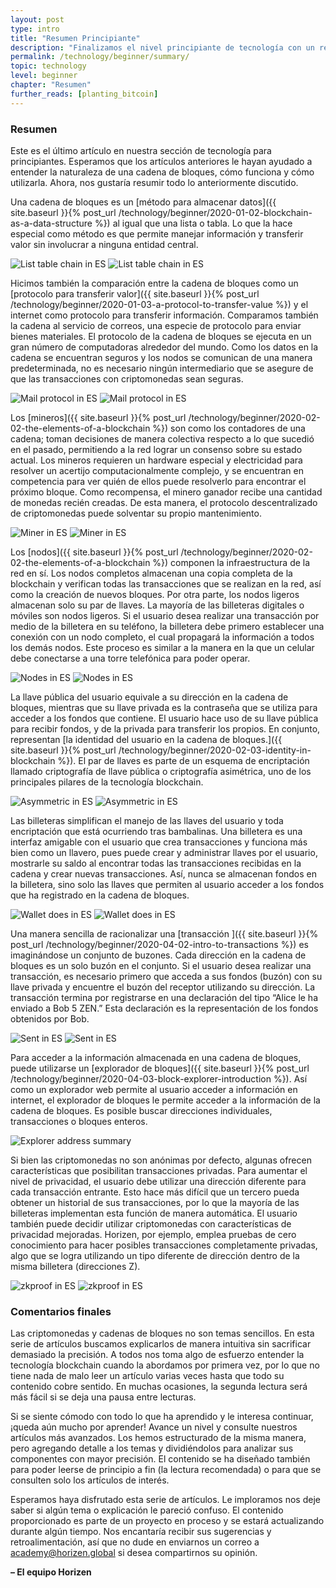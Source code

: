```yaml
---
layout: post
type: intro
title: "Resumen Principiante"
description: "Finalizamos el nivel principiante de tecnología con un repaso de todo lo aprendido."
permalink: /technology/beginner/summary/
topic: technology
level: beginner
chapter: "Resumen"
further_reads: [planting_bitcoin]
---
```


### Resumen

Este es el último artículo en nuestra sección de tecnología para principiantes. Esperamos que los artículos anteriores le hayan ayudado a entender la naturaleza de una cadena de bloques, cómo funciona y cómo utilizarla. Ahora, nos gustaría resumir todo lo anteriormente discutido.

Una cadena de bloques es un [método para almacenar datos]({{ site.baseurl }}{% post_url /technology/beginner/2020-01-02-blockchain-as-a-data-structure %}) al igual que una lista o tabla. Lo que la hace especial como método es que permite manejar información y transferir valor sin involucrar a ninguna entidad central.

![List table chain in ES](/assets/post_files/technology/beginner/blockchain-as-a-data-structure/ES_list_table_chain_D.jpg)
![List table chain in ES](/assets/post_files/technology/beginner/blockchain-as-a-data-structure/ES_list_table_chain_M.jpg)

Hicimos también la comparación entre la cadena de bloques como un [protocolo para transferir valor]({{ site.baseurl }}{% post_url /technology/beginner/2020-01-03-a-protocol-to-transfer-value %}) y el internet como protocolo para transferir información. Comparamos también la cadena al servicio de correos, una especie de protocolo para enviar bienes materiales. El protocolo de la cadena de bloques se ejecuta en un gran número de computadoras alrededor del mundo. Como los datos en la cadena se encuentran seguros y los nodos se comunican de una manera predeterminada, no es necesario ningún intermediario que se asegure de que las transacciones con criptomonedas sean seguras.

![Mail protocol in ES](/assets/post_files/technology/beginner/a-protocol-to-transfer-value/ES_mail_protocol_D.jpg)
![Mail protocol in ES](/assets/post_files/technology/beginner/a-protocol-to-transfer-value/ES_mail_protocol_M.jpg)

Los [mineros]({{ site.baseurl }}{% post_url /technology/beginner/2020-02-02-the-elements-of-a-blockchain %}) son como los contadores de una cadena; toman decisiones de manera colectiva respecto a lo que sucedió en el pasado, permitiendo a la red lograr un consenso sobre su estado actual. Los mineros requieren un hardware especial y electricidad para resolver un acertijo computacionalmente complejo, y se encuentran en competencia para ver quién de ellos puede resolverlo para encontrar el próximo bloque. Como recompensa, el minero ganador recibe una cantidad de monedas recién creadas. De esta manera, el protocolo descentralizado de criptomonedas puede solventar su propio mantenimiento.

![Miner in ES](/assets/post_files/technology/beginner/the-elements-of-a-blockchain/ES_miner_D.jpg)
![Miner in ES](/assets/post_files/technology/beginner/the-elements-of-a-blockchain/ES_miner_M.jpg)

Los [nodos]({{ site.baseurl }}{% post_url /technology/beginner/2020-02-02-the-elements-of-a-blockchain %}) componen la infraestructura de la red en sí. Los nodos completos almacenan una copia completa de la blockchain y verifican todas las transacciones que se realizan en la red, así como la creación de nuevos bloques. Por otra parte, los nodos ligeros almacenan solo su par de llaves. La mayoría de las billeteras digitales o móviles son nodos ligeros. Si el usuario desea realizar una transacción por medio de la billetera en su teléfono, la billetera debe primero establecer una conexión con un nodo completo, el cual propagará la información a todos los demás nodos. Este proceso es similar a la manera en la que un celular debe conectarse a una torre telefónica para poder operar.

![Nodes in ES](/assets/post_files/technology/beginner/the-elements-of-a-blockchain/ES_nodes_D.jpg)
![Nodes in ES](/assets/post_files/technology/beginner/the-elements-of-a-blockchain/ES_nodes_M.jpg)

La llave pública del usuario equivale a su dirección en la cadena de bloques, mientras que su llave privada es la contraseña que se utiliza para acceder a los fondos que contiene. El usuario hace uso de su llave pública para recibir fondos, y de la privada para transferir los propios. En conjunto, representan [la identidad del usuario en la cadena de bloques.]({{ site.baseurl }}{% post_url /technology/beginner/2020-02-03-identity-in-blockchain %}). El par de llaves es parte de un esquema de encriptación llamado criptografía de llave pública o criptografía asimétrica, uno de los principales pilares de la tecnología blockchain.

![Asymmetric in ES](/assets/post_files/technology/beginner/identity-in-blockchain/ES_asymmetric_D.jpg)
![Asymmetric in ES](/assets/post_files/technology/beginner/identity-in-blockchain/ES_asymmetric_M.jpg)

Las billeteras simplifican el manejo de las llaves del usuario y toda encriptación que está ocurriendo tras bambalinas. Una billetera es una interfaz amigable con el usuario que crea transacciones y funciona más bien como un llavero, pues puede crear y administrar llaves por el usuario, mostrarle su saldo al encontrar todas las transacciones recibidas en la cadena y crear nuevas transacciones. Así, nunca se almacenan fondos en la billetera, sino solo las llaves que permiten al usuario acceder a los fondos que ha registrado en la cadena de bloques.

![Wallet does in ES](/assets/post_files/technology/beginner/wallets/ES_wallet_does_D.jpg)
![Wallet does in ES](/assets/post_files/technology/beginner/wallets/ES_wallet_does_M.jpg)

Una manera sencilla de racionalizar una [transacción ]({{ site.baseurl }}{% post_url /technology/beginner/2020-04-02-intro-to-transactions %}) es imaginándose un conjunto de buzones. Cada dirección en la cadena de bloques es un solo buzón en el conjunto. Si el usuario desea realizar una transacción, es necesario primero que acceda a sus fondos (buzón) con su llave privada y encuentre el buzón del receptor utilizando su dirección. La transacción termina por registrarse en una declaración del tipo “Alice le ha enviado a Bob 5 ZEN.” Esta declaración es la representación de los fondos obtenidos por Bob.

![Sent in ES](/assets/post_files/technology/beginner/intro-to-transactions-basic/ES_T3_sent_D.jpg)
![Sent in ES](/assets/post_files/technology/beginner/intro-to-transactions-basic/ES_T3_sent_M.jpg)

Para acceder a la información almacenada en una cadena de bloques, puede utilizarse un [explorador de bloques]({{ site.baseurl }}{% post_url /technology/beginner/2020-04-03-block-explorer-introduction %}). Así como un explorador web permite al usuario acceder a información en internet, el explorador de bloques le permite acceder a la información de la cadena de bloques. Es posible buscar direcciones individuales, transacciones o bloques enteros.

<div class="my-4">
    <img src="/assets/post_files/technology/beginner/block-explorer-introduction/ES_explorer_address_summary.png" alt="Explorer address summary">
</div>

Si bien las criptomonedas no son anónimas por defecto, algunas ofrecen características que posibilitan transacciones privadas. Para aumentar el nivel de privacidad, el usuario debe utilizar una dirección diferente para cada transacción entrante. Esto hace más difícil que un tercero pueda obtener un historial de sus transacciones, por lo que la mayoría de las billeteras implementan esta función de manera automática. El usuario también puede decidir utilizar criptomonedas con características de privacidad mejoradas. Horizen, por ejemplo, emplea pruebas de cero conocimiento para hacer posibles transacciones completamente privadas, algo que se logra utilizando un tipo diferente de dirección dentro de la misma billetera (direcciones Z).

![zkproof in ES](/assets/post_files/technology/beginner/intro-to-privacy-on-the-blockchain/ES_zkproof_D.jpg)
![zkproof in ES](/assets/post_files/technology/beginner/intro-to-privacy-on-the-blockchain/ES_zkproof_M.jpg)

### Comentarios finales

Las criptomonedas y cadenas de bloques no son temas sencillos. En esta serie de artículos buscamos explicarlos de manera intuitiva sin sacrificar demasiado la precisión. A todos nos toma algo de esfuerzo entender la tecnología blockchain cuando la abordamos por primera vez, por lo que no tiene nada de malo leer un artículo varias veces hasta que todo su contenido cobre sentido. En muchas ocasiones, la segunda lectura será más fácil si se deja una pausa entre lecturas.

Si se siente cómodo con todo lo que ha aprendido y le interesa continuar, ¡queda aún mucho por aprender! Avance un nivel y consulte nuestros artículos más avanzados. Los hemos estructurado de la misma manera, pero agregando detalle a los temas y dividiéndolos para analizar sus componentes con mayor precisión. El contenido se ha diseñado también para poder leerse de principio a fin (la lectura recomendada) o para que se consulten solo los artículos de interés.

Esperamos haya disfrutado esta serie de artículos. Le imploramos nos deje saber si algún tema o explicación le pareció confuso. El contenido proporcionado es parte de un proyecto en proceso y se estará actualizando durante algún tiempo. Nos encantaría recibir sus sugerencias y retroalimentación, así que no dude en enviarnos un correo a [academy@horizen.global](mailto:academy@horizen.global) si desea compartirnos su opinión.

**– El equipo Horizen**

